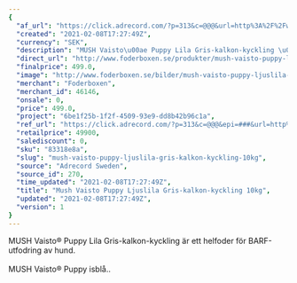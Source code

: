 ```yaml
---
{
  "af_url": "https://click.adrecord.com/?p=313&c=@@@&url=http%3A%2F%2Fwww.foderboxen.se%2Fprodukter%2Fmush-vaisto-puppy-ljuslila-gris-kalkon-kyckling-10kg%2C579",
  "created": "2021-02-08T17:27:49Z",
  "currency": "SEK",
  "description": "MUSH Vaisto\u00ae Puppy Lila Gris-kalkon-kyckling \u00e4r ett helfoder f\u00f6r BARF-utfodring av hund.\nMUSH Vaisto\u00ae Puppy isbl\u00e5..",
  "direct_url": "http://www.foderboxen.se/produkter/mush-vaisto-puppy-ljuslila-gris-kalkon-kyckling-10kg,579",
  "finalprice": 499.0,
  "image": "http://www.foderboxen.se/bilder/mush-vaisto-puppy-ljuslila-gris-kalkon-kyckling-10kg-579.png",
  "merchant": "Foderboxen",
  "merchant_id": 46146,
  "onsale": 0,
  "price": 499.0,
  "project": "6be1f25b-1f2f-4509-93e9-dd8b42b96c1a",
  "ref_url": "https://click.adrecord.com/?p=313&c=@@@&epi=###&url=http%3A%2F%2Fwww.foderboxen.se%2Fprodukter%2Fmush-vaisto-puppy-ljuslila-gris-kalkon-kyckling-10kg%2C579",
  "retailprice": 49900,
  "salediscount": 0,
  "sku": "83318e8a",
  "slug": "mush-vaisto-puppy-ljuslila-gris-kalkon-kyckling-10kg",
  "source": "Adrecord Sweden",
  "source_id": 270,
  "time_updated": "2021-02-08T17:27:49Z",
  "title": "Mush Vaisto Puppy Ljuslila Gris-kalkon-kyckling 10kg",
  "updated": "2021-02-08T17:27:49Z",
  "version": 1
}
---
```


<p> MUSH Vaisto® Puppy Lila Gris-kalkon-kyckling är ett helfoder för BARF-utfodring av hund. <br><br>MUSH Vaisto® Puppy isblå..</p>
